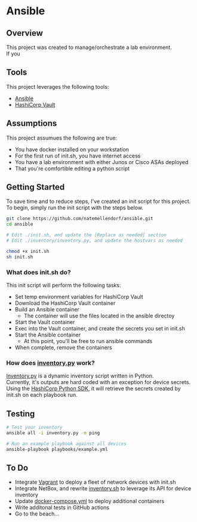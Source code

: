 # Ansible

## Overview

This project was created to manage/orchestrate a lab environment.  
If you 

## Tools

This project leverages the following tools:
 - [Ansible](https://www.ansible.com/)
 - [HashiCorp Vault](https://www.vaultproject.io/)

## Assumptions

This project assumues the following are true:
 - You have docker installed on your workstation
 - For the first run of init.sh, you have internet access
 - You have a lab environment with either Junos or Cisco ASAs deployed
 - That you're comfortible editing a python script

## Getting Started

To save time and to reduce steps, I've created an init script for this project.  
To begin, simply run the init script with the steps below.  

```bash
git clone https://github.com/natemellendorf/ansible.git
cd ansible

# Edit ./init.sh, and update the [Replace as needed] section
# Edit ./inventory/inventory.py, and update the hostvars as needed

chmod +x init.sh
sh init.sh
```

### What does init.sh do?

This init script will perform the following tasks:
 - Set temp environment variables for HashiCorp Vault
 - Download the HashiCorp Vault container
 - Build an Ansible container
   - The container will use the files located in the ansible directoy
 - Start the Vault container
 - Exec into the Vault container, and create the secrets you set in init.sh
 - Start the Ansible container
   - At this point, you'll be free to run ansible commands
 - When complete, remove the containers

### How does [inventory.py](inventory/inventory.py) work?

[Inventory.py](inventory/inventory.py) is a dynamic inventory script written in Python.  
Currently, it's outputs are hard coded with an exception for device secrets.  
Using the [HashiCorp Python SDK](https://pypi.org/project/hvac/), it will retrieve the secrets created by init.sh on each playbook run.

## Testing

```bash
# Test your inventory
ansible all -i inventory.py -m ping

# Run an example playbook against all devices
ansible-playbook playbooks/example.yml

```

## To Do

- Integrate [Vagrant](https://www.vagrantup.com/) to deploy a fleet of network devices with init.sh
- Integrate NetBox, and rewrite [inventory.sh](inventory/inventory.py) to leverage its API for device inventory
- Update [docker-compose.yml](docker-compose.yml) to deploy additional containers
- Write additonal tests in GitHub actions
- Go to the beach...
